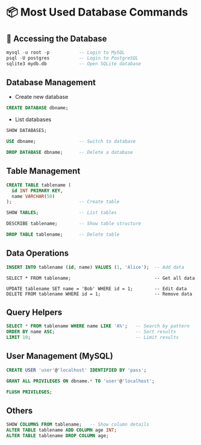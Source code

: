 # 📦 Most Used Database Commands

## 🔐 Accessing the Database

```sql
mysql -u root -p           -- Login to MySQL
psql -U postgres           -- Login to PostgreSQL
sqlite3 mydb.db            -- Open SQLite database
```

## Database Management

- Create new database

```sql
CREATE DATABASE dbname;    
```

- List databases

```sql
SHOW DATABASES;            
```

```sql
USE dbname;                -- Switch to database
```

```sql
DROP DATABASE dbname;      -- Delete a database
```

## Table Management

```sql
CREATE TABLE tablename (
  id INT PRIMARY KEY,
  name VARCHAR(50)
);                         -- Create table
```

```sql
SHOW TABLES;               -- List tables
```

```sql
DESCRIBE tablename;        -- Show table structure
```

```sql
DROP TABLE tablename;      -- Delete table
```

## Data Operations

```sql
INSERT INTO tablename (id, name) VALUES (1, 'Alice');  -- Add data
```

```
SELECT * FROM tablename;                               -- Get all data
```

```
UPDATE tablename SET name = 'Bob' WHERE id = 1;        -- Edit data
DELETE FROM tablename WHERE id = 1;                    -- Remove data
```

## Query Helpers

```sql
SELECT * FROM tablename WHERE name LIKE 'A%';   -- Search by pattern
ORDER BY name ASC;                              -- Sort results
LIMIT 10;                                       -- Limit results
```

## User Management (MySQL)

```sql
CREATE USER 'user'@'localhost' IDENTIFIED BY 'pass';
```

```sql
GRANT ALL PRIVILEGES ON dbname.* TO 'user'@'localhost';
```

```sql
FLUSH PRIVILEGES;
```

## Others

```sql
SHOW COLUMNS FROM tablename;   -- Show column details
ALTER TABLE tablename ADD COLUMN age INT;
ALTER TABLE tablename DROP COLUMN age;

```
